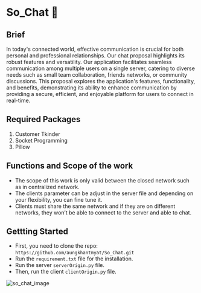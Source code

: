 # So_Chat :speech_balloon: 

## Brief
In today's connected world, effective communication is crucial for both personal and professional relationships. Our chat proposal highlights its robust features and versatility. Our application facilitates seamless communication among multiple users on a single server, catering to diverse needs such as small team collaboration, friends networks, or community discussions. This proposal explores the application's features, functionality, and benefits, demonstrating its ability to enhance communication by providing a secure, efficient, and enjoyable platform for users to connect in real-time.

## Required Packages

1. Customer Tkinder
2. Socket Programming
3. Pillow

## Functions and Scope of the work

- The scope of this work is only valid between the closed network such as in centralized network.
- The clients parameter can be adjust in the server file and depending on your flexibility, you can fine tune it.
- Clients must share the same network and if they are on different networks, they won’t be able to connect to the server and able to chat.

## Gettting Started

- First, you need to clone the repo: `https://github.com/aungkhantmyat/So_Chat.git`
- Run the `requirement.txt` file for the installation.
- Run the server `serverOrigin.py` file.
- Then, run the client `clientOrigin.py` file.

![so_chat_image](https://github.com/Raghu2411/So_Chat/assets/40447264/a47c8035-40c2-473d-ac38-7347478b3447)
